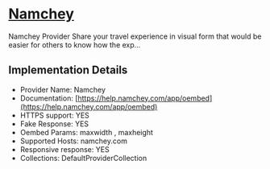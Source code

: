 # [Namchey](https://namchey.com)

Namchey Provider
Share your travel experience in visual form that would be
easier for others to know how the exp...

## Implementation Details

- Provider
Name: Namchey
- Documentation: [https://help.namchey.com/app/oembed](https://help.namchey.com/app/oembed)
- HTTPS support: YES
- Fake Response: YES
- Oembed Params: maxwidth , maxheight
- Supported Hosts: namchey.com
- Responsive response: YES
- Collections: DefaultProviderCollection


